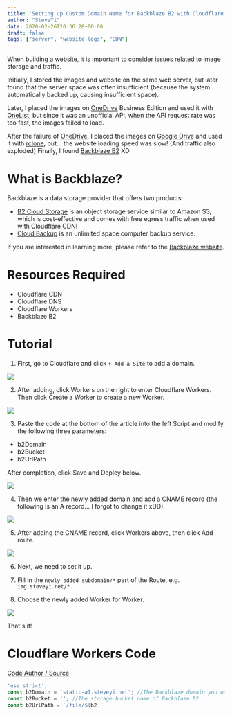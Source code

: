 ```yaml
---
title: 'Setting up Custom Domain Name for Backblaze B2 with Cloudflare Workers'
author: "SteveYi"
date: 2020-02-26T20:36:28+00:00
draft: false
tags: ["server", "website logs", "CDN"]
---
```


When building a website, it is important to consider issues related to image storage and traffic.

Initially, I stored the images and website on the same web server, but later found that the server space was often insufficient (because the system automatically backed up, causing insufficient space).

Later, I placed the images on [OneDrive](https://onedrive.com) Business Edition and used it with [OneList](https://github.com/MoeClub/OneList/), but since it was an unofficial API, when the API request rate was too fast, the images failed to load.

After the failure of [OneDrive](https://onedrive.com), I placed the images on [Google Drive](https://drive.google.com) and used it with [rclone](https://rclone.org), but... the website loading speed was slow! (And traffic also exploded) Finally, I found [Backblaze B2](https://www.backblaze.com/b2/cloud-storage.html) XD

# What is Backblaze?

Backblaze is a data storage provider that offers two products:
- [B2 Cloud Storage](https://www.backblaze.com/b2/cloud-storage.html) is an object storage service similar to Amazon S3, which is cost-effective and comes with free egress traffic when used with Cloudflare CDN!
- [Cloud Backup](https://www.backblaze.com/cloud-backup.html) is an unlimited space computer backup service.

If you are interested in learning more, please refer to the [Backblaze website](https://www.backblaze.com).

# Resources Required

- Cloudflare CDN
- Cloudflare DNS
- Cloudflare Workers
- Backblaze B2

# Tutorial

1. First, go to Cloudflare and click `+ Add a Site` to add a domain.

![](https://static-a1.steveyi.net/media/blog/2020/04/B2-CFWorkers-01-1920x1082.png)

2. After adding, click Workers on the right to enter Cloudflare Workers. Then click Create a Worker to create a new Worker.

![](https://static-a1.steveyi.net/media/blog/2020/04/B2-CFWorkers-02-1920x407.png)

3. Paste the code at the bottom of the article into the left Script and modify the following three parameters:

- b2Domain
- b2Bucket
- b2UrlPath

After completion, click Save and Deploy below.

![](https://static-a1.steveyi.net/media/blog/2020/04/B2-CFWorkers-03-1920x967.png)

4. Then we enter the newly added domain and add a CNAME record (the following is an A record... I forgot to change it xDD).

![](https://static-a1.steveyi.net/media/blog/2020/04/B2-CFWorkers-04-1920x469.png)

5. After adding the CNAME record, click Workers above, then click Add route.

![](https://static-a1.steveyi.net/media/blog/2020/04/B2-CFWorkers-05-1920x693.png)

6. Next, we need to set it up. 

1. Fill in the `newly added subdomain/*` part of the Route, e.g. `img.steveyi.net/*.`
2. Choose the newly added Worker for Worker.

![](https://static-a1.steveyi.net/media/blog/2020/04/B2-CFWorkers-06.png)

That's it!

# Cloudflare Workers Code

[Code Author / Source](https://jross.me/free-personal-image-hosting-with-backblaze-b2-and-cloudflare-workers/)

```javascript
'use strict';
const b2Domain = 'static-a1.steveyi.net'; //The Backblaze domain you want to bind to Cloudflare.
const b2Bucket = ''; //The storage bucket name of Backblaze B2
const b2UrlPath = `/file/${b2
